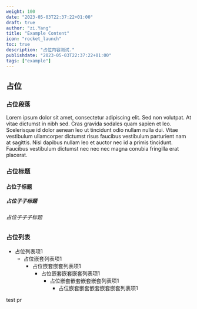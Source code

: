```yaml
---
weight: 100
date: "2023-05-03T22:37:22+01:00"
draft: true
author: "zi.Yang"
title: "Example Content"
icon: "rocket_launch"
toc: true
description: "占位内容测试."
publishdate: "2023-05-03T22:37:22+01:00"
tags: ["example"]
---
```


## 占位

### 占位段落

Lorem ipsum dolor sit amet, consectetur adipiscing elit. Sed non volutpat. At vitae dictumst in nibh sed. Cras gravida sodales quam sapien et leo. Scelerisque id dolor aenean leo ut tincidunt odio nullam nulla dui. Vitae vestibulum ullamcorper dictumst risus faucibus vestibulum parturient nam at sagittis. Nisl dapibus nullam leo et auctor nec id a primis tincidunt. Faucibus vestibulum dictumst nec nec nec magna conubia fringilla erat placerat.

### 占位标题

#### 占位子标题

##### 占位子子标题

###### 占位子子子标题

### 占位列表

- 占位列表项1
  - 占位嵌套列表项1
    - 占位嵌套嵌套列表项1
      - 占位嵌套嵌套嵌套列表项1
        - 占位嵌套嵌套嵌套嵌套列表项1
          - 占位嵌套嵌套嵌套嵌套嵌套列表项1

test pr
